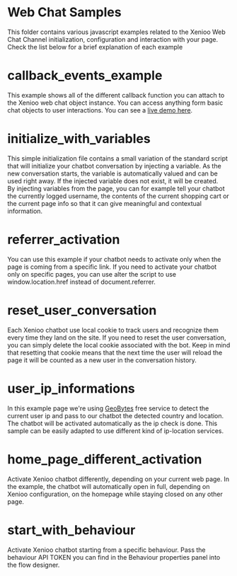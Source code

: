 # Web Chat Samples

This folder contains various javascript examples related to the Xenioo Web Chat Channel initialization, configuration and interaction with your page. Check the list below for a brief explanation of each example

# callback_events_example
This example shows all of the different callback function you can attach to the Xenioo web chat object instance. You can access anything form basic chat objects to user interactions. You can see a [live demo here](https://www.xenioo.com/showcase/5/).

# initialize_with_variables
This simple initialization file contains a small variation of the standard script that will initialize your chatbot conversation by injecting a variable. As the new conversation starts, the variable is automatically valued and can be used right away. If the injected variable does not exist, it will be created.  
By injecting variables from the page, you can for example tell your chatbot the currently logged username, the contents of the current shopping cart or the current page info so that it can give meaningful and contextual information.

# referrer_activation
You can use this example if your chatbot needs to activate only when the page is coming from a specific link. If you need to activate your chatbot only on specific pages, you can use alter the script to use window.location.href instead of document.referrer.

# reset_user_conversation
Each Xenioo chatbot use local cookie to track users and recognize them every time they land on the site. If you need to reset the user conversation, you can simply delete the local cookie associated with the bot. Keep in mind that resetting that cookie means that the next time the user will reload the page it will be counted as a new user in the conversation history.

# user_ip_informations
In this example page we're using <a href='http://geobytes.com/iplocator/'>GeoBytes</a> free service to detect the current user ip and pass to our chatbot the detected country and location. The chatbot will be activated automatically as the ip check is done. This sample can be easily adapted to use different kind of ip-location services.

# home_page_different_activation
Activate Xenioo chatbot differently, depending on your current web page. In the example, the chatbot will automatically open in full, depending on Xenioo configuration, on the homepage while staying closed on any other page.

# start_with_behaviour
Activate Xenioo chatbot starting from a specific behaviour. Pass the behaviour API TOKEN you can find in the Behaviour properties panel into the flow designer.

